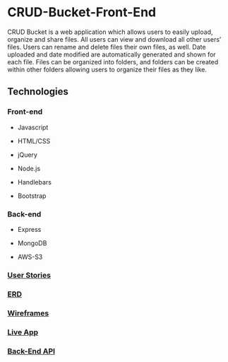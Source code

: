 # CRUD-Bucket-Front-End

CRUD Bucket is a web application which allows users to easily upload, organize
and share files. All users can view and download all other users’ files.
Users can rename and delete files their own files, as well. Date uploaded and
date modified are automatically generated and shown for each file. Files can be
organized into folders, and folders can be created within other folders
allowing users to organize their files as they like.

## Technologies

### Front-end

-   Javascript

-   HTML/CSS

-   jQuery

-   Node.js

-   Handlebars

-   Bootstrap

### Back-end

-   Express

-   MongoDB

-   AWS-S3

### [User Stories](user-stories.md)

### [ERD](ERD.png)

### [Wireframes](wireframe.png)

### [Live App](https://crud-bucket.github.io/CRUD-Bucket-Front-End)

### [Back-End API](https://github.com/CRUD-Bucket/CRUD-Bucket-Back-End)
